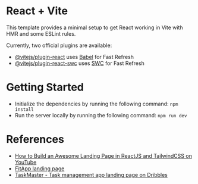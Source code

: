 # React + Vite

This template provides a minimal setup to get React working in Vite with HMR and some ESLint rules.

Currently, two official plugins are available:

- [@vitejs/plugin-react](https://github.com/vitejs/vite-plugin-react/blob/main/packages/plugin-react/README.md) uses [Babel](https://babeljs.io/) for Fast Refresh
- [@vitejs/plugin-react-swc](https://github.com/vitejs/vite-plugin-react-swc) uses [SWC](https://swc.rs/) for Fast Refresh

# Getting Started

- Initialize the dependencies by running the following command: `npm install`
- Run the server locally by running the following command: `npm run dev`

# References

- [How to Build an Awesome Landing Page in ReactJS and TailwindCSS on YouTube](https://www.youtube.com/watch?v=UKAbQnCHy4M)
- [FitApp landing page](https://technext.github.io/FitApp/)
- [TaskMaster - Task management app landing page on Dribbles](https://dribbble.com/shots/22364970-TaskMaster-Task-Management-App-Landing-Page)
